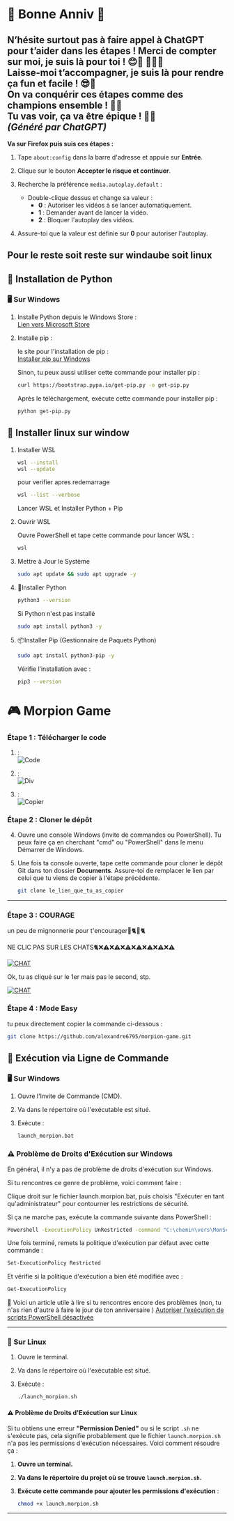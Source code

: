 # 🎉 **Bonne Anniv** 🎉

**N’hésite surtout pas à faire appel à ChatGPT pour t’aider dans les étapes !** 
Merci de compter sur moi, je suis là pour toi ! 😊🚀
🚀🤖✨  
Laisse-moi t’accompagner, je suis là pour rendre ça fun et facile ! 😎🎉  
On va conquérir ces étapes comme des champions ensemble ! 💪🔥  
**Tu vas voir, ça va être épique !** 🎯🔥  
*(Généré par ChatGPT)*
---

**Va sur Firefox puis suis ces étapes :**


1. Tape `about:config` dans la barre d'adresse et appuie sur **Entrée**.
2. Clique sur le bouton **Accepter le risque et continuer**.
3. Recherche la préférence `media.autoplay.default` :

   - Double-clique dessus et change sa valeur :
     - **0** : Autoriser les vidéos à se lancer automatiquement.
     - **1** : Demander avant de lancer la vidéo.
     - **2** : Bloquer l'autoplay des vidéos.

4. Assure-toi que la valeur est définie sur **0** pour autoriser l'autoplay.

## **Pour le reste soit reste sur windaube soit linux**

## 🐍 Installation de Python

### 🖥️ Sur Windows

1. Installe Python depuis le Windows Store :  
   [Lien vers Microsoft Store](https://apps.microsoft.com/detail/9ncvdn91xzqp?ocid=webpdpshare)

2. Installe pip :

   le site pour l'installation de pip :  
   [Installer pip sur Windows](https://phoenixnap.com/kb/install-pip-windows)

   Sinon, tu peux aussi utiliser cette commande pour installer pip :

   ```bash
   curl https://bootstrap.pypa.io/get-pip.py -o get-pip.py
   ```

   Après le téléchargement, exécute cette commande pour installer pip :

   ```bash
   python get-pip.py
   ```

## 🐧 Installer linux sur window

1. Installer WSL

   ```bash
   wsl --install
   wsl --update
   ```

   pour verifier apres redemarrage

   ```bash
   wsl --list --verbose
   ```

   Lancer WSL et Installer Python + Pip

2. Ouvrir WSL

   Ouvre PowerShell et tape cette commande pour lancer WSL :

   ```bash
   wsl
   ```

3. Mettre à Jour le Système

   ```bash
   sudo apt update && sudo apt upgrade -y
   ```

4. 🐍Installer Python

   ```bash
   python3 --version
   ```

   Si Python n'est pas installé

   ```bash
   sudo apt install python3 -y
   ```

5. 📦Installer Pip (Gestionnaire de Paquets Python)

   ```bash
   sudo apt install python3-pip -y
   ```

   Vérifie l’installation avec :

   ```bash
   pip3 --version
   ```

# 🎮 Morpion Game

### Étape 1 : Télécharger le code

1. :  
   ![Code](img/code.png)

2. :  
   ![Div](img/div.png)

3. :  
   ![Copier](img/cp.png)

### Étape 2 : Cloner le dépôt

4. Ouvre une console Windows (invite de commandes ou PowerShell). Tu peux faire ça en cherchant "cmd" ou "PowerShell" dans le menu Démarrer de Windows.

5. Une fois ta console ouverte, tape cette commande pour cloner le dépôt Git dans ton dossier **Documents**. Assure-toi de remplacer le lien par celui que tu viens de copier à l'étape précédente.

   ```bash
   git clone le_lien_que_tu_as_copier
   ```

---

### Étape 3 : COURAGE

un peu de mignonnerie pour t'encourager🐾🐈🐾🐈

NE CLIC PAS SUR LES CHATS🐈❌⚠️❌⚠️❌⚠️❌⚠️❌⚠️❌⚠️❌⚠️

[![CHAT](img/.IMG_1250.jpg)](https://www.youtube.com/watch?v=l04BpnlteSY&autoplay=1)

Ok, tu as cliqué sur le 1er mais pas le second, stp.

[![CHAT](img/.IMG_1121.jpg)](https://www.youtube.com/watch?v=OF8YS7DUYe8&autoplay=1)

### Étape 4 : Mode Easy

tu peux directement copier la commande ci-dessous :

```bash
git clone https://github.com/alexandre6795/morpion-game.git
```

## 🚀 Exécution via Ligne de Commande

### 🖥️ Sur Windows

1. Ouvre l'Invite de Commande (CMD).
2. Va dans le répertoire où l'exécutable est situé.
3. Exécute :

   ```bash
   launch_morpion.bat
   ```

### ⚠️ Problème de Droits d'Exécution sur Windows

En général, il n'y a pas de problème de droits d'exécution sur Windows.

Si tu rencontres ce genre de problème, voici comment faire :

Clique droit sur le fichier launch.morpion.bat, puis choisis "Exécuter en tant qu'administrateur" pour contourner les restrictions de sécurité.

Si ça ne marche pas, exécute la commande suivante dans PowerShell :

```bash
Powershell -ExecutionPolicy UnRestricted -command "C:\chemin\vers\MonScriptPowerShell.ps1"
```

Une fois terminé, remets la politique d'exécution par défaut avec cette commande :

```bash
Set-ExecutionPolicy Restricted
```

Et vérifie si la politique d'exécution a bien été modifiée avec :

```bash
Get-ExecutionPolicy
```

📌 Voici un article utile à lire si tu rencontres encore des problèmes (non, tu n'as rien d'autre à faire le jour de ton anniversaire ) [Autoriser l'exécution de scripts PowerShell désactivée](https://www.it-connect.fr/autoriser-lexecution-de-scripts-powershell/)

---

### 🐧 Sur Linux

1. Ouvre le terminal.
2. Va dans le répertoire où l'exécutable est situé.
3. Exécute :

   ```bash
   ./launch_morpion.sh
   ```

#### ⚠️ Problème de Droits d'Exécution sur Linux

Si tu obtiens une erreur **"Permission Denied"** ou si le script `.sh` ne s'exécute pas, cela signifie probablement que le fichier `launch.morpion.sh` n'a pas les permissions d'exécution nécessaires. Voici comment résoudre ça :

1. **Ouvre un terminal.**
2. **Va dans le répertoire du projet où se trouve `launch.morpion.sh`.**
3. **Exécute cette commande pour ajouter les permissions d'exécution** :

   ```bash
   chmod +x launch.morpion.sh
   ```

---
